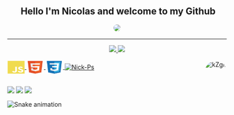## <div align="center"><img height="40" src="https://emojipedia-us.s3.dualstack.us-west-1.amazonaws.com/thumbs/160/au-kddi/196/grinning-face-with-smiling-eyes_1f601.gif" alt="">  Hello I'm Nicolas and welcome to my Github
<div align="center"> <img  width="800px" style="border-radius: 10px;" src="https://c.tenor.com/fFSln2_V98IAAAAC/shioshishio-muscle-sunglasses.gif"/></div></div>
<hr/>
<div align="center">
  <a href="https://github.com/kZNick/kZNick">
  <img width="42%" src="https://github-readme-stats.vercel.app/api?username=kZNick&show_icons=true&theme=dark&include_all_commits=true&count_private=true"/>
  <img width="50%" src="https://github-readme-stats.vercel.app/api/top-langs/?username=kZNick&layout=compact&langs_count=7&theme=dark"/>
</div>
<div style="display: inline_block"><br>
<img align="center" alt="Rafa-Js" height="30" width="40" src="https://raw.githubusercontent.com/devicons/devicon/master/icons/javascript/javascript-plain.svg">
<img align="center" alt="Nick-HTML" height="30" width="40" src="https://raw.githubusercontent.com/devicons/devicon/master/icons/html5/html5-original.svg">
 <img align="center" alt="Nick-CSS" height="30" width="40" src="https://raw.githubusercontent.com/devicons/devicon/master/icons/css3/css3-original.svg">
 <img align="center" alt="Nick-Ps" height="30" width="40" src="https://upload.wikimedia.org/wikipedia/commons/a/af/Adobe_Photoshop_CC_icon.svg">
  <img align="right" alt="kZgif" height="100" style="border-radius:50px;" src="https://cdn.discordapp.com/attachments/642571420009889804/1002342193115185272/foda_perfil.png">
</div>
  
  ##
 
<div> 
  <a href="https://www.linkedin.com/in/nicolas-marques-5b7280246/" target="_blank"><img src="https://img.shields.io/badge/-LinkedIn-%230077B5?style=for-the-badge&logo=linkedin&logoColor=white" target="_blank"></a> 
  <a href="https://www.instagram.com/kz_nicolas/" target="_blank"><img src="https://img.shields.io/badge/-Instagram-%23E4405F?style=for-the-badge&logo=instagram&logoColor=white" target="_blank"></a>
  <a href = "Nicolas360@gotmail.com.br"><img src="https://img.shields.io/badge/-Gmail-%23333?style=for-the-badge&logo=gmail&logoColor=white" target="_blank"></a>
 
  ![Snake animation](https://github.com/kZNick/kZNick/blob/output/github-contribution-grid-snake.svg)
  <!--Creditos da cobrinha https://github.com/rafaballerini/rafaballerini/blob/main/README.md-->
 
</div>
